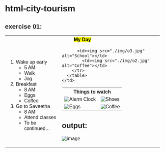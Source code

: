 # html-city-tourism
## exercise 01:
<!DOCTYPE html>
<html>
<head>
<title>My Day</title>
<style>
  body {
    margin: 0; /* Remove default margins for full-page view */
    font-family: Arial, sans-serif;
  }

  .center {
    text-align: center;
  }

  .highlight {
    background-color: #ffff99;
  }

  table {
    border-collapse: collapse;
    width: 70%; /* Reduce table width to 70% */
    margin: 0 auto; /* Center the table horizontally */
  }

  th {
    border: 1px solid black;
    padding: 10px;
  }

  td {
    border: 1px solid black;
    padding: 10px;
  }

  td:first-child {
    width: 50%; /* Set width for activity description column */
  }

  td:last-child img {
    width: 100%; /* Images stretch to fill remaining space */
  }

  ol {
    margin-left: 20px; /* Indent list for readability */
  }

  ul {
    margin-left: 20px; /* Indent sub-list for readability */
    list-style-type: disc; /* Change to desired list style (e.g., circle) */
  }

  li {
    margin-bottom: 5px; /* Add space between list items */
  }
</style>
</head>
<body>
<table cellpadding="0" cellspacing="0"> <tr>
    <th colspan="2" class="center"><mark>My Day</mark></th>
  </tr>
  <tr>
    <td>
      <ol>
        <li>Wake up early
          <ul>
            <li>5 AM</li>
            <li>Walk</li>
            <li>Jog</li>
          </ul>
        </li>
        <li>Breakfast
          <ul>
            <li>8 AM</li>
            <li>Eggs</li>
            <li>Coffee</li>
          </ul>
        </li>
        <li>Go to Saveetha
          <ul>
            <li>8 AM</li>
            <li>Attend classes</li>
            <li>To be continued...</li>
          </ul>
        </li>
      </ol>
    </td>
    <td>
      <table>
        <tr>
          <th colspan="2" class="center highlight">Things to watch</th>
        </tr>
        <tr>
          <td><img src="./img/o4.jpg" alt="Alarm Clock"></td>
          <td><img src="./img/o1.jpg" alt="Shoes"></td>
        </tr>
        <tr>
          <td><img src="./img/o1.jpg" alt="Eggs"></td>
          <td><img src="./img/o2.jpg" alt="Coffee"></td>
        </tr>
        <tr>
          
          <td><img src="./img/o3.jpg" alt="School"></td>
            <td><img src="./img/o2.jpg" alt="Coffee"></td>
        </tr>
      </table>
    </td>
  </tr>
</table>
</body>
</html>


## output:
![image](https://github.com/Prethiveerajan/html-city-tourism/assets/94233064/ac8560cb-eb28-4235-924c-f4e81b39a15e)





